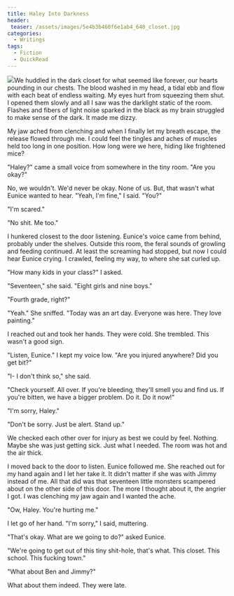 ```yaml
---
title: Haley Into Darkness
header:
 teaser: /assets/images/5e4b3b460f6e1ab4_640_closet.jpg
categories:
  - Writings
tags:
  - Fiction
  - QuickRead
---
```

<img src="https://douglangille.github.io/assets/images/5e4b3b460f6e1ab4_640_closet.jpg">We huddled in the dark closet for what seemed like forever, our hearts pounding in our chests. The blood washed in my head, a tidal ebb and flow with each beat of endless waiting. My eyes hurt from squeezing them shut. I opened them slowly and all I saw was the darklight static of the room. Flashes and fibers of light noise sparked in the black as my brain struggled to make sense of the dark. It made me dizzy.

My jaw ached from clenching and when I finally let my breath escape, the release flowed through me. I could feel the tingles and aches of muscles held too long in one position. How long were we here, hiding like frightened mice?

"Haley?" came a small voice from somewhere in the tiny room. "Are you okay?"

No, we wouldn't. We'd never be okay. None of us. But, that wasn't what Eunice wanted to hear. "Yeah, I'm fine," I said. "You?"

"I'm scared."

"No shit. Me too."

I hunkered closest to the door listening. Eunice's voice came from behind, probably under the shelves. Outside this room, the feral sounds of growling and feeding continued. At least the screaming had stopped, but now I could hear Eunice crying. I crawled, feeling my way, to where she sat curled up.

"How many kids in your class?" I asked.

"Seventeen," she said. "Eight girls and nine boys."

"Fourth grade, right?"

"Yeah." She sniffed. "Today was an art day. Everyone was here. They love painting."

I reached out and took her hands. They were cold. She trembled. This wasn't a good sign.

"Listen, Eunice." I kept my voice low. "Are you injured anywhere? Did you get bit?"

"I- I don't think so," she said.

"Check yourself. All over. If you're bleeding, they'll smell you and find us. If you're bitten, we have a bigger problem. Do it. Do it now!"

"I'm sorry, Haley."

"Don't be sorry. Just be alert. Stand up."

We checked each other over for injury as best we could by feel. Nothing. Maybe she was just getting sick. Just what I needed. The room was hot and the air thick.

I moved back to the door to listen. Eunice followed me. She reached out for my hand again and I let her take it. It didn't matter if she was with Jimmy instead of me. All that did was that seventeen little monsters scampered about on the other side of this door. The more I thought about it, the angrier I got. I was clenching my jaw again and I wanted the ache.

"Ow, Haley. You're hurting me."

I let go of her hand. "I'm sorry," I said, muttering.

"That's okay. What are we going to do?" asked Eunice.

"We're going to get out of this tiny shit-hole, that's what. This closet. This school. This fucking town."

"What about Ben and Jimmy?"

What about them indeed. They were late.